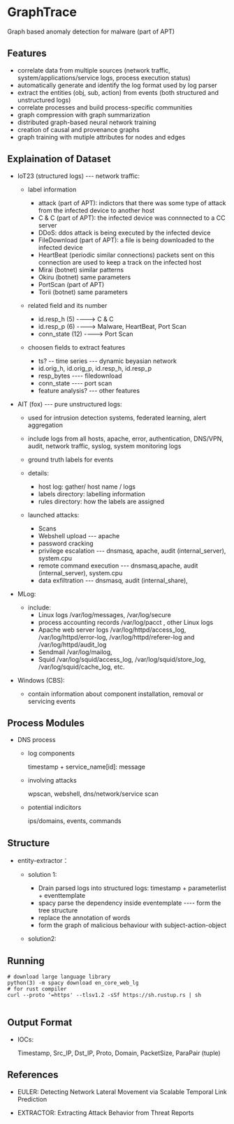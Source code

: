# GraphTrace
Graph based anomaly detection for malware (part of APT)

## Features
- correlate data from multiple sources (network traffic, system/applications/service logs, process execution status)
- automatically generate and identify the log format used by log parser
- extract the entities (obj, sub, action) from events (both structured and unstructured logs)
- correlate processes and build process-specific communities
- graph compression with graph summarization
- distributed graph-based neural network training
- creation of causal and provenance graphs
- graph training with mutiple attributes for nodes and edges


## Explaination of Dataset

- IoT23 (structured logs) --- network traffic:
    - label information
        - attack (part of APT):
            indictors that there was some type of attack from the infected device to another host
        - C & C (part of APT):
            the infected device was connnected to a CC server
        - DDoS:
            ddos attack is being executed by the infected device
        - FileDownload (part of APT):
            a file is being downloaded to the infected device
        - HeartBeat (periodic similar connections)
            packets sent on this connection are used to keep a track on the infected host 
        - Mirai (botnet)
            similar patterns
        - Okiru (botnet)
            same parameters
        - PortScan (part of APT)
        - Torii (botnet)
            same parameters

    - related field and its number
        - id.resp_h (5) ----> C & C
        - id.resp_p (6) ----> Malware, HeartBeat, Port Scan
        - conn_state (12) ----> Port Scan

    - choosen fields to extract features
        - ts? -- time series --- dynamic beyasian network
        - id.orig_h, id.orig_p, id.resp_h, id.resp_p
        - resp_bytes ---- filedownload
        - conn_state ---- port scan
        - feature analysis? --- other features

- AIT (fox) --- pure unstructured logs:

    - used for intrusion detection systems, federated learning, alert aggregation

    - include logs from all hosts, apache, error, authentication, DNS/VPN, audit, network traffic, syslog, system monitoring logs

    - ground truth labels for events

    - details:
        - host log: gather/ host name / logs
        - labels directory: labelling information
        - rules directory: how the labels are assigned

    - launched attacks:
        - Scans
        - Webshell upload --- apache
        - password cracking
        - privilege escalation --- dnsmasq, apache, audit (internal_server), system.cpu
        - remote command execution --- dnsmasq,apache, audit (internal_server), system.cpu
        - data exfiltration --- dnsmasq, audit (internal_share), 

- MLog:

    - include:
        - Linux logs /var/log/messages, /var/log/secure 
        - process accounting records /var/log/pacct , other Linux logs
        - Apache web server logs /var/log/httpd/access_log, /var/log/httpd/error-log, /var/log/httpd/referer-log and /var/log/httpd/audit_log 
        - Sendmail /var/log/mailog, 
        - Squid /var/log/squid/access_log, /var/log/squid/store_log, /var/log/squid/cache_log, etc.


- Windows (CBS):
    
    - contain information about component installation, removal or servicing events


## Process Modules

- DNS process
    - log components

        timestamp + service_name[id]: message

    - involving attacks

        wpscan, webshell, dns/network/service scan

    - potential indicitors

        ips/domains, events, commands


## Structure

- entity-extractor：

    - solution 1:

        - Drain parsed logs into structured logs: timestamp + parameterlist + eventtemplate
        - spacy parse the dependency inside eventemplate ---- form the tree structure
        - replace the annotation of words
        - form the graph of malicious behaviour with subject-action-object

    - solution2:

        
## Running

```
# download large language library
python(3) -m spacy download en_core_web_lg
# for rust compiler 
curl --proto '=https' --tlsv1.2 -sSf https://sh.rustup.rs | sh


```

## Output Format

- IOCs:

    Timestamp, Src_IP, Dst_IP, Proto, Domain, PacketSize, ParaPair (tuple)
 
 
## References

- EULER: Detecting Network Lateral Movement via Scalable Temporal Link Prediction

- EXTRACTOR: Extracting Attack Behavior from Threat Reports